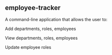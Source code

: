 ## employee-tracker

A command-line application that allows the user to:

Add departments, roles, employees

View departments, roles, employees

Update employee roles










